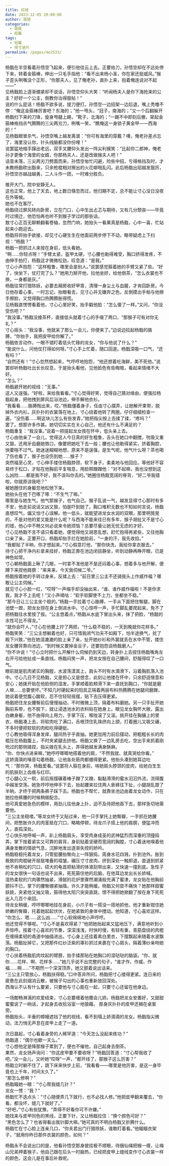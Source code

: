 ```yaml
---
title: 红线
date: 2023-12-05 20:00:00
author: 斑斑
categories: 
  - 斑斑
  - 短篇
tags: 
  - 短篇
  - 得寸进尺
permalink: /pages/4e2533/
---
```


杨戬在半空看着孙悟空飞起来，便引他往云上去。正要抬刀，孙悟空却在不远处停下来，转着金箍棒，伸出一只毛手指他：“看不出来杨小圣，你在家还挺威风。”猴子歪头咧嘴没个正形，“你那夫人，见了俺老孙，直扑上来，抱着俺连说对不起——”  
见杨戬脸上逐渐绷紧却不说话，孙悟空仰头大笑：“听闻杨夫人是你下海抢来的公主？好好一个公主，倒教你治得服帖！”  
说的什么屁话！杨戬不欲多说，提刀便打。孙悟空一边招架一边后退，嘴上秃噜不停：“俺这金箍棒厉害吧？东海的；”他一甩头，“冠子，南海的；”又一个后翻躲开杨戬扫下来的刀锋，旋身甩腿上踢，“靴子，北海的；”一踢不中即刻后撤，架起金箍棒格挡杀气腾腾的三尖两刃刀，咧嘴一笑，“瞧俺这一身锁子黄金甲——西海的！”  
见杨戬眼冒杀气，孙悟空嘴上越发离谱：“你可有海里的穿戴？噢，俺老孙差点忘了，海里没认你，针头线脑都没你份哩！”  
说罢猛地缩手蹿出老远，双手叉腰仰头发出一阵尖利猴笑：“比起你二郎神，俺老孙才更像个海里的女婿，你那杨夫人，还是改做猴夫人吧！”  
话音未落，三尖两刃刀劈面而来，孙悟空匆忙闪避，险些中招，亏得格挡及时，才未教杨戬砍出豁来，只余枪棍相对擦出的火花噼啪乱闪。此后杨戬出招越发狠厉，孙悟空亦越战越勇，二人斗作一团，一时难分胜负。

推开大门，院中安静无人。  
这也正常，他上了天去，地上数日倏忽而过，他归期不定，总不能让寸心没日没夜在外等候。  
她也不在客厅。  
杨戬绕过屏风转向卧房，立在门口，心中生出忐忑与期待，又有几分颓丧——毕竟时过境迁，他恐怕再也听不到猴子学过的那些话。  
敖寸心正百无聊赖翻看卷轴，忽然门响，她抬头一看果真是杨戬，心中一喜，忙站起来小跑迎去。  
杨戬将将抬手欲接，却见寸心硬生生在他面前两步停下不动，略带疑虑上下扫视：“杨戬？”  
杨戬一把抓过人来按在身前，低头看她。  
“啊……你轻点呀！”手臂太紧，盔甲太硬，寸心腰也勒得难受，胸口挤得发疼，不由伸手拍打，杨戬这才微微松劲，叹息道：“是我。”  
寸心小声抱怨：“这样粗鲁，哪里会是别人。”说罢感觉箍着她的手臂又紧了些。“好了，快坐下，仗打完了么？”她用力掰开他，拉他坐好，给他倒茶，“怎么衣裳也不换，一身都是灰。”  
杨戬往常打猎除妖，必要去厢房收好甲胄，清理一身尘土与血腥，才肯回卧房。今日他存着心事，一时忘记，抬眼看去，见寸心并无嫌弃之色，反倒摸出手帕与他擦手擦脸，又觉得胸口热腾腾胀得慌。  
见杨戬直愣愣看着他，寸心心里好笑，抬手戳他脸：“怎么傻了一样。”又问，“你没受伤吧？”  
“我没事。”杨戬没接茶杯，直接低头就着寸心的手啜了两口，“那猴子可有对你无礼？”  
寸心摇头：“我没事，他就呆了那么一会儿，你便来了。”边说边拉起杨戬的胳膊，“你抬手，我把皮甲给你解了。”  
杨戬依言动作，一眼不错盯着低头忙碌的龙女，“你与他说了什么？”  
“能说什么，问他仗打得如何呀。”寸心手上忙着，随口回道。杨戬深吸一口气，“还有吗？”  
“自然还有！”寸心忽然想起来，气哼哼地抱怨，“他还想着吃海鲜，美不死他。”说罢却听杨戬吐出长长叹息，于是抬头看他，见他脸色有些晦暗，看起来情绪不大好。  
“怎么？”  
杨戬避开她的视线：“无事。”  
这人又逞强。“好啦，来给我看看。”寸心觉得好笑，觉得自己猜对缘由，便强拉杨戬起身，把他拽到屏风后浴池边，伸手解他衣衫。  
“我看看……胳膊掏出来，哎，”杨戬僵着身子，任由寸心摆弄，让她解开束带，脱掉外衣内衫。灰扑扑的衣裳落在地上，寸心绕着他转了两圈，仔仔细细检查一遍，“没伤着……啊这块儿怎么有些发青，”她把指尖按上去揉了揉，“疼吗？”  
罢了。想那许多作甚。她切切实实在关心自己，他还有什么不满足的？  
杨戬重复：“我没事。”说着一把提起龙女按在怀中，低头亲上去。  
寸心由他亲了一会儿，觉得这人今日真的好生粗鲁，舌头在她口中翻搅，吮吸又重又狠，还用牙齿磨她唇口，像要把她吃下去一般；腰也让他勒得紧实，挤着胸腔，快要喘不过气。她迷迷糊糊地想，原来不是逞强，是生气呢。他气什么呀？茶也喝了伤也看了，猴子也没伤到她……猴子？  
突然福至心灵，寸心伸手搂住杨戬脖颈，软下身子，柔柔地与他回应。等他好不容易终于松口，才贴在他胸前平复喘息，用脸颊蹭蹭他：“对不起嘛，我也没想到这么凶险……都是我不好，我不该叫你去的。”她圈住杨戬宽阔的脊背，“好二爷我错啦，你就原谅我吧？”  
被她圈住的身躯忽地松弛下来。  
她抬头在他下巴啄了啄：“不生气了嘛。”  
哪里是与她生气。他气那猴子，也气自己。猴子乱说一气，越发显得寸心那时有多不安，他走前说话又凶又狠，怕是吓到她了。胸口堆积无数也不知如何言说，杨戬直想叹气，偏又怕寸心误解。他一低头，就能望进龙女水润的双眼，那里明晃晃的，不是对他的爱又能是什么呢？与西海不能来往已有多年，猴子胡扯又不是寸心的错，他心中不畅又何必说来令她烦恼？总要尽量让她无忧无虑的才好。  
寸心见杨戬不言不语只看着她，便觉得他又胡思乱想，赶忙抱得再紧些，又往他胸口亲了亲。正要开口，杨戬却抬手拦在她脸前，“一身的汗，我先收拾。”  
“我都贴了半晌，你才想起来。”寸心假意打他，“那你快洗，我给你拿衣服去。”  
待寸心把干净内衫拿来挂好，杨戬正靠在池边闭目静坐，听到动静再睁开眼，已是神色如常。  
寸心朝杨戬面上瞅了几眼，一时拿不准他是不是还闷着心事，想着多与他开解，便蹲下来捏他肩膀：“来来来，今天我伺候二爷。”  
杨戬按着她的手转过身来，反揉上去：“前日里三公主不还骑我头上作威作福？哪敢让公主伺候。”  
就见寸心小脸一红，“哎呀”一声缩手却没抽出来，“谁、谁作威作福啦！不是你求我，我才不上去呢！”又小声嘀咕：“软手软脚使不上力，坐都坐不稳。”  
“那今日让三公主坐个稳的。”杨戬一手拉着寸心胳膊，一手从下面把住臀腿，脚在池壁一蹬，把龙女捞在身上倒进水中。寸心惊呼一声，手忙脚乱要爬起来，免不了把杨戬往水里按了按。“公主悠着点，”杨戬从水底下冒出头来，抹了把脸，“杨戬的水性可比不得龙。”  
“就你会吓人，”寸心在他腰上拧了两把，“什么稳不稳的，一天到晚就你花样多。”  
杨戬笑笑：“三公主想躺着也好，只可惜我闭气功夫不如殿下，怕半途换气，扰了殿下兴致，”他在她湿漉漉的脸上亲了亲，扯开她纱衫和外裳就丢在水中不管，搂住龙女腰背靠向池边，“到时候又要掉金豆子，还要抱怨说杨戬磨人。”  
“你不许说！”寸心立时把什么开解什么伺候扔到天边，转身扑上去捏住杨戬嘴角左右开弓给他扯成一条直线。杨戬闷笑一声，把龙女按在自己腰间，舒服得叹了一口气。  
眼前就是肌肉紧实的胸膛，水波荡漾其上，肩头不时有水滴滑下，沿着胸肌落入池中。寸心几日不见杨戬，又是担心又是想念，此刻让他搂在怀中，只余舒适惬意和安心；她拨开贴在他脸侧的湿发，手掌顺着脸颊滑下来一直抚到胸口，“你就是磨人嘛……总要使坏。”不知几时硬起来的阳具正隔着两层布料热腾腾在她腿间磨蹭，她说着便觉腹心酸软，忍不住轻轻摇摆，贴下去压得更紧。  
杨戬把住龙女腰臀前后慢慢抽动，不时微微上顶，隔着布料磨她。另一只手扯开她胸前系带，也不脱下，就让浸透池水的衣料贴在她身上。眼见龙女胸怀大敞，露出白嫩身躯，他不由得向上用力，手掌下压，喉咙滚了又滚。挑开挂在胸脯上的里衣，杨戬凑上去，将软肉吃了满口，舌根顶住乳珠挤向上颌，打着圈儿又吸又碾，不多时便把软软的肉粒吃得硬挺。  
寸心教他吸得浑身发痒，腿间热乎乎直抽。她更加用力前后摆动，把粗粗长长的肉棍压在杨戬腹上，不时夹紧腿去挤他。杨戬又换了一边乳房去吃，空出手来抓着刚吮过的那侧揉捏，指尖拨在乳头上，弄得她越发满身酥麻。  
“你、你快点进来嘛，”她哼哼唧唧地搭着他的肩，“不然我就、就真哭给你看。”  
这娇滴滴的嗓音勾着杨戬，让他各处筋肉都绷得更紧。他抬头凑到她耳边吐气：“那你哭，杨戬爱看。”说罢将人箍在身前，啃她肩头脖颈的皮肉，给她白生生的肌肤刻上齿痕与红印。  
寸心腿心又一软，前后摇摆碾着棒子蹭了又蹭，黏黏滑滑的蜜水汩汩外流，流得腹中越发空荡。她急哼哼地伸手下去，抬起腰来拉住两人亵裤往下扯，小腿胡乱蹬了半晌，才终于把两条裤子踩下去。杨戬也不帮忙，就靠坐池边由着龙女动作，只在她拉他裤腰的时候稍做配合。  
他可真爱她急色的模样，用劲儿往他身上扑，迫不及待把他吞下去，那样急切地需要他。  
“三公主坐稳喽。”等龙女终于又贴过来，他一只手掌托上她臀瓣，一手抓在她腰间，把憋胀许久的肉茎抵在穴口，略略停顿，待龙爪子搭上他的肩膀，便猛冲而入，直捣深处。  
寸心快乐地呼喊一声，趴上杨戬肩头，享受肉身成圣的武神猛烈而深重的顶撞捣弄。掌下按着紧实又可靠的肩背，身前贴着坚硬而宽阔的胸膛，寸心着迷地嗅着他满身发散的情欲气息，沉醉地发出逐渐失控的娇吟。  
杨戬稳稳托着龙女，只管挺腰抬臀向上一阵狠捣，周身水花四溅，扑到池外。胀到极致的肉棍破开层层堆叠的褶皱，碾压寸寸皮肉，挤到深处一触即退，直退到抓紧他不肯稍松的穴口，硕大的龟首把粘滑的体液刮带出来，又快速一撞到底。急性子的龙女很快一句话也说不出来，死死箍住他的后脑，在他耳边发出长长娇喊。  
湿热柔软的穴肉骤然抽紧，滑腻的花炉里骤然潮涌般充满了蜜津，龙女贴在他胸前颤抖不已，掌下的腰臀绷紧抽搐，许久才能稍缓。杨戬又何尝不痛快？她那样甜蜜妖娆，夹紧他又抽又吸，箍得他太阳穴突突直跳，恨不得把她掀翻了按在身下死死出入几百个来回。  
待龙女稍缓，哼哼唧唧地挂在身前，小爪子有一搭没一搭地抓他，他才重新钳住她娇嫩的臀瓣，托着她起起伏伏，在她紧致的身体中搅动。他知道，寸心喜欢这样。  
“你怎么、嗯……这么凶……”寸心软绵绵地小声哼哼。  
他还觉得不够呢。“寸心不是喜欢得紧？”他把她抬起来又猛地压下，满意地听到小声惊呼。按着寸心喜欢的节奏，深深浅浅，时快时慢，有轻有重，青筋盘绕的肉棍在缠绵柔韧的甬道中抽插进出。寸心身上还挂着素白里衣，下摆飘起来随着水波飘荡。杨戬扯掉它，又把那件红纱泛紫的罩衫抓过来裹在寸心肩头，隔着薄纱亲吻她的胸口。  
寸心扶着杨戬肌肉坟起的臂膀，抬手揉那贴在她胸口的湿哒哒的脑袋。“你、就你……花样、啊、花样多……”她几乎说不出完整的句子，“谁才作、作威、作福……啊……”不期然一个深深顶弄，她又颤着说出话来。  
“三公主只管放心，杨戬扶得稳。”口中答非所问，杨戬把寸心搂得更紧。连日来的疲惫在此刻烟消云散，被猴子勾出的心事也重新放回深处。  
西海认不认有什么要紧，只要他与寸心能在一起，只要寸心还留在他身边。

一场酣畅淋漓的欢爱结束，寸心总要缠着他撒会儿娇。杨戬把龙女安置好，又甜甜蜜蜜说了一晌话，才起身去收拾浴室一地狼藉。
那身灰扑扑的皮甲还搁在桌案旁。  
杨戬抬头，半垂的幛幔遮挡了他的视线，看不到塌上娇滴滴的龙女。杨戬指尖微动，法力悄无声息在皮甲上走了一道。

次日晨起，寸心看着身旁的人稀罕道：“今天怎么没起来练功？”  
杨戬道：“偶尔也歇一天么。”  
寸心想他定是降那猴子累到了，便也不催他，自己起身去倒茶。  
果然，龙女扬声询问：“你这皮甲要不要收呀？”杨戬回答道：“寸心帮我收了吧。”没一会儿，又听她“哎呀”一声，“都开线了，那猴子这么厉害？”  
杨戬立时躺不住了，跳下床来快步上前，“我看看——哪里是他厉害，是这一身毕竟也上千年，时间太久了。”  
“那怎么修啊？”  
杨戬瞄她一眼：“寸心帮我缝几针？”  
龙女一愣：“我？”  
杨戬忙不迭点头：“寸心随便弄几下就行，也不必找人修。”他把皮甲翻来覆去，“你看，都没坏，缝几下就好了。”  
“好吧，”寸心有些犹豫，“弄得不好看你可不许嫌。”  
她找来与皮甲同色的黑线，正要下针，又让杨戬拉住：“换个颜色可好？”  
“黑色怎么了？也省得看出我针脚大嘛。”她可真的不明白杨戬又折腾什么。  
杨戬忙在寸心脸上连亲几口，“你夫君出门行猎除妖，谁敢盯着看。”他瞄瞄衣架子，“就用你昨日那件衣裳的颜色，如何？”

杨戬永不会说出口的是，他看孙悟空那身披挂极不顺眼，待捆仙绳把猴一缠，让梅山兄弟押着猴子，他自己跟在后头一时脑热，已经把皮甲上缝线变作寸心衣裳一样的颜色，这会儿是在事后补救呢。
